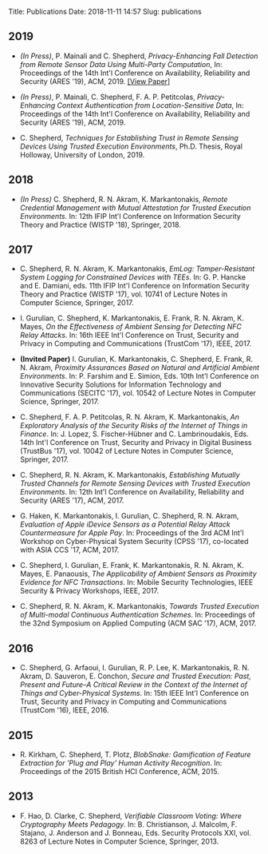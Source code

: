 Title: Publications
Date: 2018-11-11 14:57
Slug: publications

## 2019

* *(In Press)*, P. Mainali and C. Shepherd, *Privacy-Enhancing Fall Detection from Remote Sensor Data Using Multi-Party Computation*, In: Proceedings of the 14th Int'l Conference on Availability, Reliability and Security (ARES '19), ACM, 2019. [[View Paper]](./content/papers/fall_detection_mpc)

* *(In Press)*, P. Mainali, C. Shepherd, F. A. P. Petitcolas, *Privacy-Enhancing Context Authentication from Location-Sensitive Data*, In: Proceedings of the 14th Int'l Conference on Availability, Reliability and Security (ARES '19), ACM, 2019.

* C. Shepherd, *Techniques for Establishing Trust in Remote Sensing Devices Using Trusted Execution Environments*, Ph.D. Thesis, Royal Holloway, University of London, 2019.

## 2018

* *(In Press)* C. Shepherd, R. N. Akram, K. Markantonakis, *Remote Credential Management with Mutual Attestation for Trusted Execution Environments*. In: 12th IFIP Int'l Conference on Information Security Theory and Practice (WISTP '18), Springer, 2018.

## 2017

* C. Shepherd, R. N. Akram, K. Markantonakis, *EmLog: Tamper-Resistant System Logging for Constrained Devices with TEEs*. In: G. P. Hancke and E. Damiani, eds. 11th IFIP Int'l Conference on Information Security Theory and Practice (WISTP '17), vol. 10741 of Lecture Notes in Computer Science, Springer, 2017.

* I. Gurulian, C. Shepherd, K. Markantonakis, E. Frank, R. N. Akram, K. Mayes, *On the Effectiveness of Ambient Sensing for Detecting NFC Relay Attacks*. In: 16th IEEE Int'l Conference on Trust, Security and Privacy in Computing and Communications (TrustCom '17), IEEE, 2017.

* **(Invited Paper)** I. Gurulian, K. Markantonakis, C. Shepherd, E. Frank, R. N. Akram, *Proximity Assurances Based on Natural and Artificial Ambient Environments*. 
In: P. Farshim and E. Simion, Eds. 10th Int'l Conference on Innovative Security Solutions for Information Technology and Communications (SECITC '17), vol. 10542 of Lecture Notes in Computer Science, Springer, 2017.

* C. Shepherd, F. A. P. Petitcolas, R. N. Akram, K. Markantonakis, *An Exploratory Analysis of the Security Risks of the Internet of Things in Finance*. In: J. Lopez, S. Fischer-Hübner and C. Lambrinoudakis, Eds. 14th Int'l Conference on Trust, Security and Privacy in Digital Business (TrustBus '17), vol. 10042 of Lecture Notes in Computer Science, Springer, 2017.

* C. Shepherd, R. N. Akram, K. Markantonakis, *Establishing Mutually Trusted Channels for Remote Sensing Devices with Trusted Execution Environments*. In: 12th Int'l Conference on Availability, Reliability and Security (ARES '17), ACM, 2017.

* G. Haken, K. Markantonakis, I. Gurulian, C. Shepherd, R. N. Akram, *Evaluation of Apple iDevice Sensors as a Potential Relay Attack Countermeasure for Apple Pay*. In: Proceedings of the 3rd ACM Int'l Workshop on Cyber-Physical System Security (CPSS '17), co-located with ASIA CCS '17, ACM, 2017.

* C. Shepherd, I. Gurulian, E. Frank, K. Markantonakis, R. N. Akram, K. Mayes, E. Panaousis, *The Applicability of Ambient Sensors as Proximity Evidence for NFC Transactions*. In: Mobile Security Technologies, IEEE Security & Privacy Workshops, IEEE, 2017.

* C. Shepherd, R. N. Akram, K. Markantonakis, *Towards Trusted Execution of Multi-modal Continuous Authentication Schemes*. In: Proceedings of the 32nd Symposium on Applied Computing (ACM SAC '17), ACM, 2017.

## 2016

* C. Shepherd, G. Arfaoui, I. Gurulian, R. P. Lee, K. Markantonakis, R. N. Akram, D. Sauveron, E. Conchon, *Secure and Trusted Execution: Past, Present and Future–A Critical Review in the Context of the Internet of Things and Cyber-Physical Systems*. In: 15th IEEE Int'l Conference on Trust, Security and Privacy in Computing and Communications (TrustCom '16), IEEE, 2016.

## 2015

* R. Kirkham, C. Shepherd, T. Plotz, *BlobSnake: Gamification of Feature Extraction for 'Plug and Play' Human Activity Recognition*. In: Proceedings of the 2015 British HCI Conference, ACM, 2015.

## 2013

* F. Hao, D. Clarke, C. Shepherd, *Verifiable Classroom Voting: Where Cryptography Meets Pedagogy*. In: B. Christianson, J. Malcolm, F. Stajano, J. Anderson and J. Bonneau, Eds. Security Protocols XXI, vol. 8263 of Lecture Notes in Computer Science, Springer, 2013.
